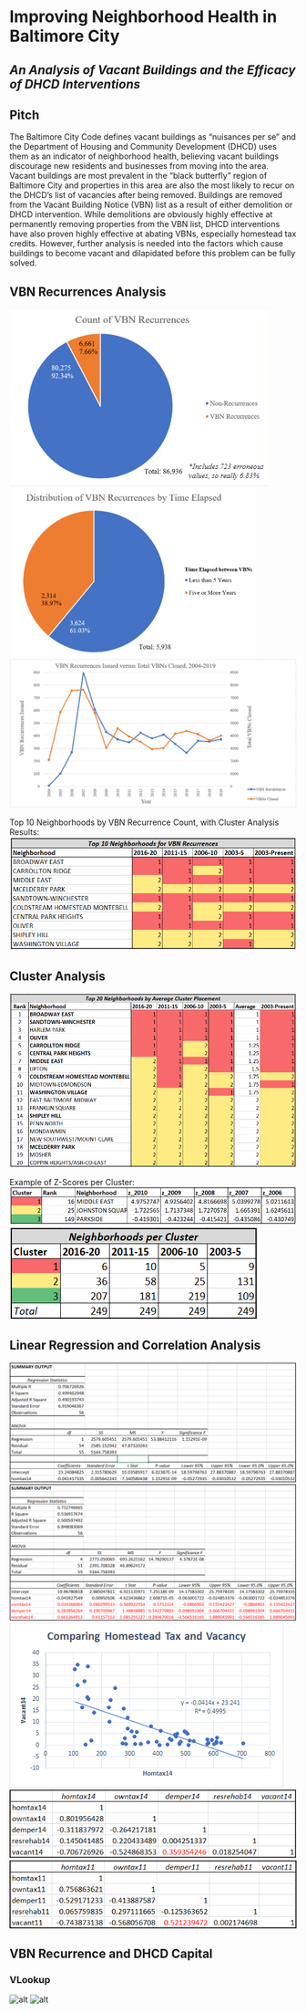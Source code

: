 # Improving Neighborhood Health in Baltimore City
## *An Analysis of Vacant Buildings and the Efficacy of DHCD Interventions*

## Pitch
The Baltimore City Code defines vacant buildings as “nuisances per se” and the Department of Housing and Community Development (DHCD) uses them as an indicator of neighborhood health, believing vacant buildings discourage new residents and businesses from moving into the area. Vacant buildings are most prevalent in the “black butterfly” region of Baltimore City and properties in this area are also the most likely to recur on the DHCD’s list of vacancies after being removed. Buildings are removed from the Vacant Building Notice (VBN) list as a result of either demolition or DHCD intervention. While demolitions are obviously highly effective at permanently removing properties from the VBN list, DHCD interventions have also proven highly effective at abating VBNs, especially homestead tax credits. However, further analysis is needed into the factors which cause buildings to become vacant and dilapidated before this problem can be fully solved.

## VBN Recurrences Analysis
![](Images/Count_Rec_(2).PNG)   ![](Images/Distr_Yrs_Elapsed_(2).PNG)
![](Images/Recurrences_vs_Total_Closed.PNG)

Top 10 Neighborhoods by VBN Recurrence Count, with Cluster Analysis Results:
![](Images/Top10_Recurrence.PNG)


## Cluster Analysis
![](Images/Top20_Nhoods.PNG)

Example of Z-Scores per Cluster:
![](Images/Cluster_Table_Example.PNG)
![](Images/Nhoods_per_Cluster.PNG)


## Linear Regression and Correlation Analysis
![.](Images/LinearRegression2014Final.png)
![.](Images/LinearRegression2014Initial.png)
![.](Images/Homtax_vs_Vacancy_Graph.png)
![.](Images/Correlation2014.png)
![.](Images/Correlation2011.png)

## VBN Recurrence and DHCD Capital
### VLookup
![alt](https://github.com/mbowerman1/VBN_Biz_Analytics_Final/blob/master/Images/DHCD%20Capital.png)
![alt](https://github.com/mbowerman1/VBN_Biz_Analytics_Final/blob/master/Images/VBN%20Recurrence.png)

